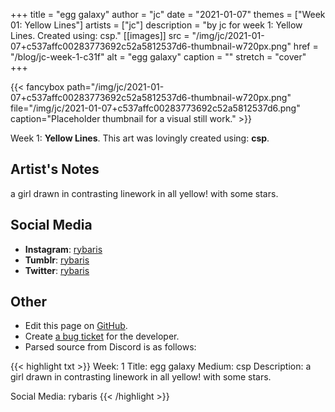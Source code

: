 +++
title =       "egg galaxy"
author =      "jc"
date =        "2021-01-07"
themes =      ["Week 01: Yellow Lines"]
artists =     ["jc"]
description = "by jc for week 1: Yellow Lines. Created using: csp."
[[images]]
      src = "/img/jc/2021-01-07+c537affc00283773692c52a5812537d6-thumbnail-w720px.png"
      href = "/blog/jc-week-1-c31f"
      alt = "egg galaxy"
      caption = ""
      stretch = "cover"
+++

{{< fancybox path="/img/jc/2021-01-07+c537affc00283773692c52a5812537d6-thumbnail-w720px.png" file="/img/jc/2021-01-07+c537affc00283773692c52a5812537d6.png" caption="Placeholder thumbnail for a visual still work." >}}


Week 1: **Yellow Lines**. This art was lovingly created using: **csp**.

## Artist's Notes

a girl drawn in contrasting linework in all yellow! with some stars.

## Social Media

- **Instagram**: <a href='https://instagram.com/rybaris' target='_blank'>rybaris</a>
- **Tumblr**: <a href='https://rybaris.tumblr.com' target='_blank'>rybaris</a>
- **Twitter**: <a href='https://twitter.com/rybaris' target='_blank'>rybaris</a>

## Other

- Edit this page on [GitHub](https://github.com/teaminkling/web-refresh/edit/main/content/blog/jc-week-1-c31f.md).
- Create [a bug ticket](https://github.com/teaminkling/web-refresh/issues/new?assignees=&labels=bug&template=problem-report.md&title=) for the developer.
- Parsed source from Discord is as follows:

{{< highlight txt >}}
Week: 1
Title: egg galaxy
Medium: csp
Description: a girl drawn in contrasting linework in all yellow! with some stars. 

Social Media: rybaris
{{< /highlight >}}